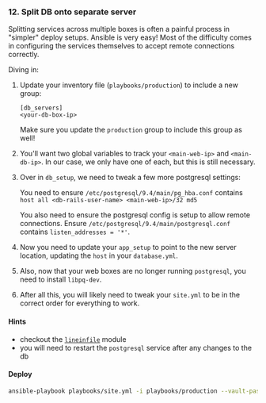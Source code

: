 ### 12. Split DB onto separate server

Splitting services across multiple boxes is often a painful process in "simpler"
deploy setups. Ansible is very easy! Most of the difficulty comes in configuring
the services themselves to accept remote connections correctly.

Diving in:

1. Update your inventory file (`playbooks/production`) to include a new group:

   ```
   [db_servers]
   <your-db-box-ip>
   ```

   Make sure you update the `production` group to include this group as well!
2. You'll want two global variables to track your `<main-web-ip>` and
   `<main-db-ip>`. In our case, we only have one of each, but this is still
   necessary.
3. Over in `db_setup`, we need to tweak a few more postgresql settings:

   You need to ensure `/etc/postgresql/9.4/main/pg_hba.conf` contains
   `host all <db-rails-user-name> <main-web-ip>/32 md5`

   You also need to ensure the postgresql config is setup to allow remote
   connections. Ensure `/etc/postgresql/9.4/main/postgresql.conf` contains
   `listen_addresses = '*'`.
4. Now you need to update your `app_setup` to point to the new server location,
   updating the `host` in your `database.yml`.
5. Also, now that your web boxes are no longer running `postgresql`, you need
   to install `libpq-dev`.
6. After all this, you will likely need to tweak your `site.yml` to be in the
   correct order for everything to work.

#### Hints

- checkout the [`lineinfile`][lineinfile] module
- you will need to restart the `postgresql` service after any changes to the db

#### Deploy

```bash
ansible-playbook playbooks/site.yml -i playbooks/production --vault-password-file playbooks/vault_pass -e "git_branch=step-9-plus"
```

[apt]: https://docs.ansible.com/ansible/apt_module.html
[become]: https://docs.ansible.com/ansible/become.html
[authorized_key]: https://docs.ansible.com/ansible/authorized_key_module.html
[copy]: https://docs.ansible.com/ansible/copy_module.html
[failed_when]: https://docs.ansible.com/ansible/playbooks_error_handling.html
[file]: https://docs.ansible.com/ansible/file_module.html
[handler]: https://docs.ansible.com/ansible/glossary.html#term-handlers
[lineinfile]: https://docs.ansible.com/ansible/lineinfile_module.html
[postgresql_db]: https://docs.ansible.com/ansible/postgresql_db_module.html
[postgresql_user]: https://docs.ansible.com/ansible/postgresql_user_module.html
[register]: https://docs.ansible.com/ansible/playbooks_conditionals.html#register-variables
[service]: https://docs.ansible.com/ansible/service_module.html
[ssh-key]: https://help.github.com/articles/generating-an-ssh-key/
[template]: https://docs.ansible.com/ansible/template_module.html
